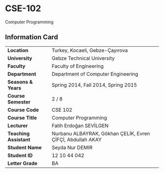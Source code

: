 # CSE-102
Computer Programming

## Information Card
| | |
| --- | --- |
| **Location** | Turkey, Kocaeli, Gebze-Çayırova |
| **University** | Gebze Technical University |
| **Faculty** | Faculty of Engineering |
| **Department** | Department of Computer Engineering |
| **Seasons & Years** | Spring 2014, Fall 2014, Spring 2015 |
| **Course Semester** | 2 / 8 |
| **Course Code** | CSE 102 |
| **Course Title** | Computer Programming|
| **Lecturer** | Fatih Erdoğan SEVİLGEN |
| **Teaching Assistant** | Nurbanu ALBAYRAK, Gökhan ÇELİK, Evren ÇİFÇİ, Abdullah AKAY |
| **Student Name** | Seyda Nur DEMIR |
| **Student ID** | 12 10 44 042 |
| **Letter Grade** | BA |

